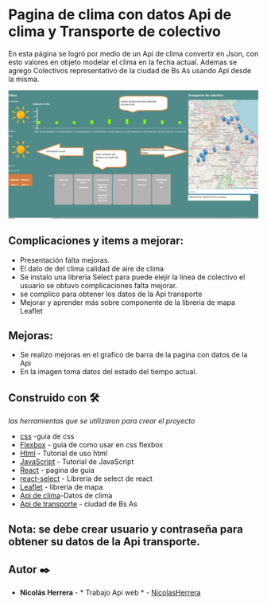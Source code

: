# Pagina de clima con  datos Api de clima y Transporte de colectivo
En esta página se logró por medio de un Api de clima convertir en Json, con esto valores en objeto modelar el clima en la fecha actual.
Ademas se agrego Colectivos representativo de la ciudad de Bs As usando Api desde la misma.

![imagen](./src/Componentes/ComponenteClima/Imagenes/ImgPagina.jpg)

## Complicaciones y items a mejorar:
* Presentación falta mejoras.
* El dato de del clima calidad de aire de clima
* Se instalo una libreria Select para puede elejir la linea de colectivo el usuario se obtuvo complicaciones falta mejorar.
* se complico para obtener los datos de la Api transporte
* Mejorar y aprender más sobre componente de la libreria de mapa Leaflet 


## Mejoras:
* Se realizo mejoras en el grafico de barra de la pagina con datos de la Api
* En la imagen toma datos del estado del tiempo actual.

## Construido con 🛠️
_las herramientas que se utilizaron para crear el proyecto_

* [css](https://www.w3schools.com/react/react_css_styling.asp) -guia de css
* [Flexbox](https://css-tricks.com/snippets/css/a-guide-to-flexbox/) - guia de como usar en css flexbox
* [Html](https://www.w3schools.com/html/default.asp) - Tutorial de uso html
* [JavaScript](https://www.w3schools.com/js/default.asp) - Tutorial de JavaScript
* [React](https://es.react.dev/learn) - pagina de guia 
* [react-select](https://react-select.com/home) - Libreria de select de react
* [Leaflet](https://react-leaflet.js.org/) - libreria de mapa
* [Api de clima](https://api.open-meteo.com/v1/forecast?latitude=-31.4135&longitude=-64.181&current=temperature_2m,relativehumidity_2m,apparent_temperature,precipitation,weathercode,cloudcover,windspeed_10m&hourly=temperature_2m,relativehumidity_2m,rain,weathercode,visibility&daily=weathercode,temperature_2m_max,temperature_2m_min,sunrise,sunset,uv_index_max,windspeed_10m_max&timezone=America%2FSao_Paulo)-Datos de clima
* [Api de transporte](https://datosabiertos-apis.buenosaires.gob.ar) - ciudad de Bs As

## Nota: se debe crear usuario y contraseña para obtener su datos de la Api transporte.

## Autor ✒️

* **Nicolás Herrera** - * Trabajo Api web * - [NicolasHerrera](https://github.com/Nicolas114188/practico-api.git)
